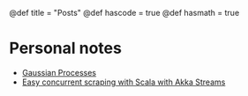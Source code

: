 @def title = "Posts"
@def hascode = true
@def hasmath = true

# Personal notes

- [Gaussian Processes](/gp/)
- [Easy concurrent scraping with Scala with Akka Streams](/scraping/)